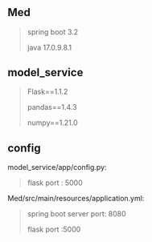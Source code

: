 #

## Med

> spring boot 3.2
>
> java 17.0.9.8.1

## model_service

> Flask==1.1.2
>
> pandas==1.4.3
>
> numpy==1.21.0

## config

model_service/app/config.py:

> flask port : 5000

Med/src/main/resources/application.yml:

> spring boot server port: 8080
>
> flask port :5000
